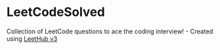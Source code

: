 # LeetCodeSolved
Collection of LeetCode questions to ace the coding interview! - Created using [LeetHub v3](https://github.com/raphaelheinz/LeetHub-3.0)
